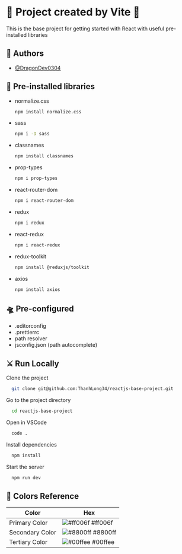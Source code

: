 # 🐧 Project created by Vite 🐧
This is the base project for getting started with React with useful pre-installed libraries

## 🤖 Authors

- [@DragonDev0304](https://github.com/ThanhLong34)

## 🚀 Pre-installed libraries

- normalize.css
	```bash
	npm install normalize.css
	```
- sass
	```bash
	npm i -D sass
	```
- classnames
	```bash
	npm install classnames
	```
- prop-types
	```bash
	npm i prop-types
	```
- react-router-dom
	```bash
	npm i react-router-dom
	```
- redux
	```bash
	npm i redux
	```
- react-redux
	```bash
	npm i react-redux
	```
- redux-toolkit
	```bash
	npm install @reduxjs/toolkit
	```
- axios
	```bash
	npm install axios
	```

## 🛸 Pre-configured

- .editorconfig
- .prettierrc
- path resolver
- jsconfig.json (path autocomplete)

## ⚔️ Run Locally

Clone the project

```bash
  git clone git@github.com:ThanhLong34/reactjs-base-project.git
```

Go to the project directory

```bash
  cd reactjs-base-project
```

Open in VSCode

```bash
  code .
```

Install dependencies

```bash
  npm install
```

Start the server

```bash
  npm run dev
```

## 🌈 Colors Reference 

| Color             | Hex                                                                |
| ----------------- | ------------------------------------------------------------------ |
| Primary Color | ![#ff006f](https://via.placeholder.com/10/ff006f?text=+) #ff006f |
| Secondary Color | ![#8800ff](https://via.placeholder.com/10/8800ff?text=+) #8800ff |
| Tertiary Color | ![#00ffee](https://via.placeholder.com/10/00ffee?text=+) #00ffee |
